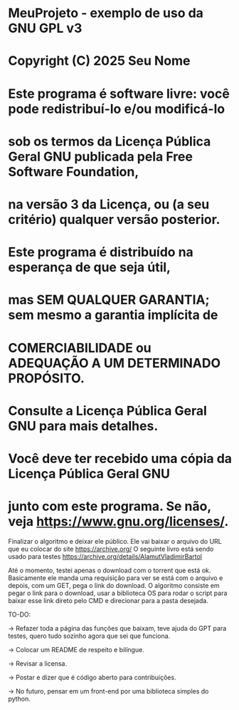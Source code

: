 # MeuProjeto - exemplo de uso da GNU GPL v3
# Copyright (C) 2025 Seu Nome
#
# Este programa é software livre: você pode redistribuí-lo e/ou modificá-lo
# sob os termos da Licença Pública Geral GNU publicada pela Free Software Foundation,
# na versão 3 da Licença, ou (a seu critério) qualquer versão posterior.
#
# Este programa é distribuído na esperança de que seja útil,
# mas SEM QUALQUER GARANTIA; sem mesmo a garantia implícita de
# COMERCIABILIDADE ou ADEQUAÇÃO A UM DETERMINADO PROPÓSITO.
# Consulte a Licença Pública Geral GNU para mais detalhes.
#
# Você deve ter recebido uma cópia da Licença Pública Geral GNU
# junto com este programa. Se não, veja <https://www.gnu.org/licenses/>.


Finalizar o algoritmo e deixar ele público.
Ele vai baixar o arquivo do URL que eu colocar do site https://archive.org/
O seguinte livro está sendo usado para testes https://archive.org/details/AlamutVladimirBartol

Até o momento, testei apenas o download com o torrent que está ok.
Basicamente ele manda uma requisição para ver se está com o arquivo e depois, com um GET, pega o link do download.
O algoritmo consiste em pegar o link para o download, usar a biblioteca OS para rodar o script para baixar esse link direto pelo CMD e direcionar para a pasta desejada.

TO-DO:

-> Refazer toda a página das funções que baixam, teve ajuda do GPT para testes, quero tudo sozinho agora que sei que funciona.

-> Colocar um README de respeito e bilíngue.

-> Revisar a licensa.

-> Postar e dizer que é código aberto para contribuições.

-> No futuro, pensar em um front-end por uma biblioteca simples do python.
